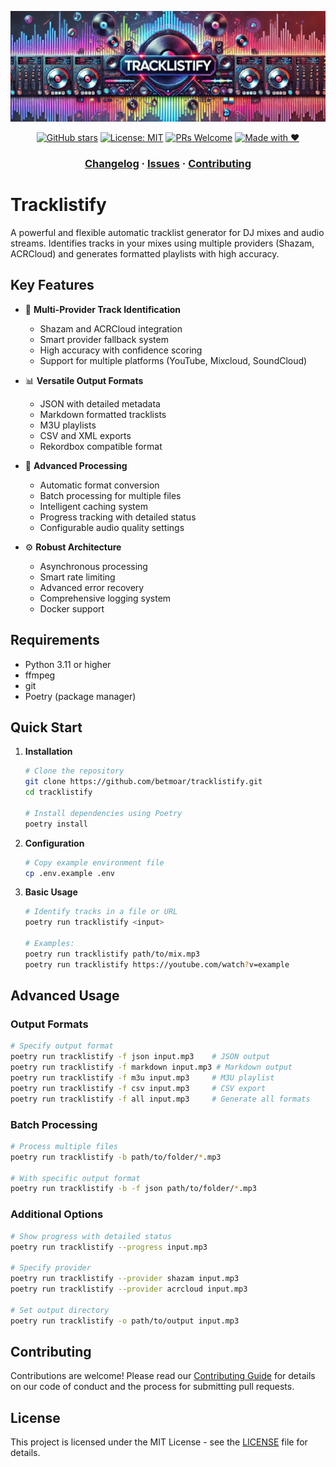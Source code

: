 ![Tracklistify banner](docs/assets/banner.png)

<div align="center">

[![GitHub stars](https://img.shields.io/github/stars/betmoar/tracklistify?style=social)](https://github.com/betmoar/tracklistify/stargazers)
[![License: MIT](https://img.shields.io/badge/License-MIT-yellow.svg)](https://opensource.org/licenses/MIT)
[![PRs Welcome](https://img.shields.io/badge/PRs-welcome-brightgreen.svg)](docs/CONTRIBUTING.md)
[![Made with ❤️](https://img.shields.io/badge/Made%20with-❤️-red.svg)](https://github.com/betmoar/tracklistify)

### [Changelog](docs/CHANGELOG.md) · [Issues](https://github.com/betmoar/tracklistify/issues) · [Contributing](docs/CONTRIBUTING.md)

</div>

# Tracklistify

A powerful and flexible automatic tracklist generator for DJ mixes and audio streams. Identifies tracks in your mixes using multiple providers (Shazam, ACRCloud) and generates formatted playlists with high accuracy.

## Key Features

- 🎵 **Multi-Provider Track Identification**

  - Shazam and ACRCloud integration
  - Smart provider fallback system
  - High accuracy with confidence scoring
  - Support for multiple platforms (YouTube, Mixcloud, SoundCloud)

- 📊 **Versatile Output Formats**

  - JSON with detailed metadata
  - Markdown formatted tracklists
  - M3U playlists
  - CSV and XML exports
  - Rekordbox compatible format

- 🚀 **Advanced Processing**

  - Automatic format conversion
  - Batch processing for multiple files
  - Intelligent caching system
  - Progress tracking with detailed status
  - Configurable audio quality settings

- ⚙️ **Robust Architecture**
  - Asynchronous processing
  - Smart rate limiting
  - Advanced error recovery
  - Comprehensive logging system
  - Docker support

## Requirements

- Python 3.11 or higher
- ffmpeg
- git
- Poetry (package manager)

## Quick Start

1. **Installation**

   ```bash
   # Clone the repository
   git clone https://github.com/betmoar/tracklistify.git
   cd tracklistify

   # Install dependencies using Poetry
   poetry install
   ```

2. **Configuration**

   ```bash
   # Copy example environment file
   cp .env.example .env
   ```

3. **Basic Usage**

   ```bash
   # Identify tracks in a file or URL
   poetry run tracklistify <input>

   # Examples:
   poetry run tracklistify path/to/mix.mp3
   poetry run tracklistify https://youtube.com/watch?v=example
   ```

## Advanced Usage

### Output Formats

```bash
# Specify output format
poetry run tracklistify -f json input.mp3    # JSON output
poetry run tracklistify -f markdown input.mp3 # Markdown output
poetry run tracklistify -f m3u input.mp3     # M3U playlist
poetry run tracklistify -f csv input.mp3     # CSV export
poetry run tracklistify -f all input.mp3     # Generate all formats
```

### Batch Processing

```bash
# Process multiple files
poetry run tracklistify -b path/to/folder/*.mp3

# With specific output format
poetry run tracklistify -b -f json path/to/folder/*.mp3
```

### Additional Options

```bash
# Show progress with detailed status
poetry run tracklistify --progress input.mp3

# Specify provider
poetry run tracklistify --provider shazam input.mp3
poetry run tracklistify --provider acrcloud input.mp3

# Set output directory
poetry run tracklistify -o path/to/output input.mp3
```

## Contributing

Contributions are welcome! Please read our [Contributing Guide](docs/CONTRIBUTING.md) for details on our code of conduct and the process for submitting pull requests.

## License

This project is licensed under the MIT License - see the [LICENSE](LICENSE) file for details.
